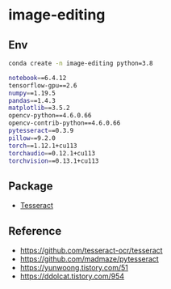 # image-editing

## Env

```bash
conda create -n image-editing python=3.8
```

```bash
notebook==6.4.12
tensorflow-gpu==2.6
numpy==1.19.5
pandas==1.4.3
matplotlib==3.5.2
opencv-python==4.6.0.66
opencv-contrib-python==4.6.0.66
pytesseract==0.3.9
pillow==9.2.0
torch==1.12.1+cu113
torchaudio==0.12.1+cu113
torchvision==0.13.1+cu113
```

## Package

- [Tesseract](https://github.com/UB-Mannheim/tesseract/wiki)

## Reference

- https://github.com/tesseract-ocr/tesseract
- https://github.com/madmaze/pytesseract
- https://yunwoong.tistory.com/51
- https://ddolcat.tistory.com/954
